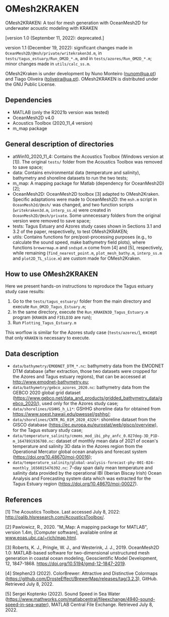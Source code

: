 # OMesh2KRAKEN

OMesh2KRAKEN: A tool for mesh generation with OceanMesh2D for underwater acoustic modeling with KRAKEN

[version 1.0 (September 11, 2022): deprecated.]

version 1.1 (December 19, 2022): significant changes made in ```OceanMesh2D/@msh/private/writekraken3d.m```, in ```tests/tagus_estuary/Run_OM2D_*.m```, and in ```tests/azores/Run_OM2D_*.m```; minor changes made in ```utils/calc_ss.m```.

OMesh2Kraken is under development by Nuno Monteiro (nunom@ua.pt) and Tiago Oliveira (toliveira@ua.pt). OMesh2KRAKEN is distributed under the GNU Public License.

## Dependencies
 * MATLAB (only the R2021b version was tested)
 * OceanMesh2D v4.0
 * Acoustics Toolbox (2020_11_4 version)
 * m_map package

## General description of directories
 * atWin10_2020_11_4: Contains the Acoustics Toolbox (Windows version at [1]). The original ```tests/``` folder from the Acoustics Toolbox was removed to save space;
 * data: Contains environmental data (temperature and salinity), bathymetry and shoreline datasets to run the two tests;
 * m_map: A mapping package for Matlab (dependency for OceanMesh2D) [2];
 * OceanMesh2D: OceanMesh2D toolbox [3] adapted to OMesh2Kraken. Specific adaptations were made to OceanMesh2D: the ```msh.m``` script in ```OceanMesh2d/@msh/``` was changed, and two function scripts (```writekraken3d.m```, ```interp_ss.m```) were created in ```OceanMesh2D/@msh/private```. Some unnecessary folders from the original version were removed to save space;
 * tests: Tagus Estuary and Azores study cases shown in Sections 3.1 and 3.2 of the paper, respectivelly, to test OMesh2KRAKEN;
 * utils: Contains functions for pre/post-processing purposes (e.g., to calculate the sound speed, make bathymetry field plots), where functions ```brewermap.m``` and ```sndspd.m``` come from [4] and [5], respectively, while remaining (```find_nearest_point.m```, ```plot_mesh_bathy.m```, ```interp_ss.m``` and ```plot2D_TL_slice.m```) are custom made for OMesh2Kraken.

## How to use OMesh2KRAKEN
Here we present hands-on instructions to reproduce the Tagus estuary study case results:
1. Go to the ```tests/tagus_estuary/``` folder from the main directory and execute ```Run_OM2D_Tagus_Estuary.m```;
2. In the same directory, execute the ```Run_KRAKEN3D_Tagus_Estuary.m``` program (```KRAKEN``` and ```FIELD3D``` are run);
3. Run ```Plotting_Tagus_Estuary.m```
    
This worflow is similar for the Azores study case (```tests/azores/```), except that only ```KRAKEN``` is necessary to execute.

## Data description
 * ```data/bathymetry/EMODNET_DTM_*.nc```: bathymetry data from the EMODNET DTM database (after extraction, those two datasets were cropped for the Azores and Tagus estuary regions), that can be accessed at http://www.emodnet-bathymetry.eu;
 * ```data/bathymetry/gebco_azores_2020.nc```: bathymetry data from the GEBCO 2020 global grid dataset (https://www.gebco.net/data_and_products/gridded_bathymetry_data/gebco_2020/), used only for the Azores study case;
 * ```data/shorelines/GSHHS_h_L1*```: GSHHG shoreline data for obtained from https://www.soest.hawaii.edu/pwessel/gshhg/;
 * ```data/shorelines/CNTR_RG_01M_2020_4326*```: shoreline dataset from the GISCO database (https://ec.europa.eu/eurostat/web/gisco/overview), for the Tagus estuary study case;
 * ```data/temperature_salinity/cmems_mod_ibi_phy_anfc_0.027deg-3D_P1D-m_1647891936780.nc```: dataset of monthly mean data of 2021 of ocean's temperature and salinity 3D data in the Azores region from the Operational Mercator global ocean analysis and forecast system (https://doi.org/10.48670/moi-00016);
 * ```data/temperature_salinity/global-analysis-forecast-phy-001-024-monthly_1656015476392.nc```: 7-day span daily mean temperature and salinity data provided by the operational IBI (Iberian Biscay Irish) Ocean Analysis and Forecasting system data which was extracted for the Tagus Estuary region (https://doi.org/10.48670/moi-00027).

## References

[1] The Acoustics Toolbox. Last accessed July 8, 2022: http://oalib.hlsresearch.com/AcousticsToolbox/.

[2] Pawlowicz, R., 2020. "M_Map: A mapping package for MATLAB", version 1.4m, [Computer software], available online at www.eoas.ubc.ca/~rich/map.html.

[3] Roberts, K. J., Pringle, W. J., and Westerink, J. J., 2019. OceanMesh2D 1.0: MATLAB-based software for two-dimensional unstructured mesh generation in coastal ocean modeling, Geoscientific Model Development, 12, 1847-1868. https://doi.org/10.5194/gmd-12-1847-2019.

[4] Stephen23 (2022). ColorBrewer: Attractive and Distinctive Colormaps (https://github.com/DrosteEffect/BrewerMap/releases/tag/3.2.3), GitHub. Retrieved July 8, 2022.

[5] Sergei Koptenko (2022). Sound Speed in Sea Water (https://www.mathworks.com/matlabcentral/fileexchange/4940-sound-speed-in-sea-water), MATLAB Central File Exchange. Retrieved July 8, 2022.
